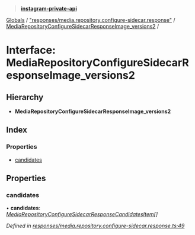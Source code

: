 > **[instagram-private-api](../README.md)**

[Globals](../globals.md) / ["responses/media.repository.configure-sidecar.response"](../modules/_responses_media_repository_configure_sidecar_response_.md) / [MediaRepositoryConfigureSidecarResponseImage_versions2](_responses_media_repository_configure_sidecar_response_.mediarepositoryconfiguresidecarresponseimage_versions2.md) /

# Interface: MediaRepositoryConfigureSidecarResponseImage_versions2

## Hierarchy

* **MediaRepositoryConfigureSidecarResponseImage_versions2**

## Index

### Properties

* [candidates](_responses_media_repository_configure_sidecar_response_.mediarepositoryconfiguresidecarresponseimage_versions2.md#candidates)

## Properties

###  candidates

• **candidates**: *[MediaRepositoryConfigureSidecarResponseCandidatesItem](_responses_media_repository_configure_sidecar_response_.mediarepositoryconfiguresidecarresponsecandidatesitem.md)[]*

*Defined in [responses/media.repository.configure-sidecar.response.ts:49](https://github.com/Nerixyz/instagram-private-api/blob/e5037ee/src/responses/media.repository.configure-sidecar.response.ts#L49)*